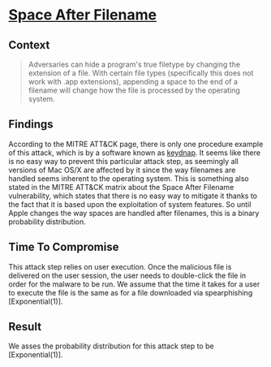 # [Space After Filename](https://attack.mitre.org/techniques/T1151/)

## Context
>Adversaries can hide a program's true filetype by changing the extension of a file. With certain file types (specifically this does not work with .app extensions), appending a space to the end of a filename will change how the file is processed by the operating system.

## Findings
According to the MITRE ATT&CK page, there is only one procedure example of this attack, which is by a software known as [keydnap](https://attack.mitre.org/software/S0276/). It seems like there is no easy way to prevent this particular attack step, as seemingly all versions of Mac OS/X are affected by it since the way filenames are handled seems inherent to the operating system. This is something also stated in the MITRE ATT&CK matrix about the Space After Filename vulnerability, which states that there is no easy way to mitigate it thanks to the fact that it is based upon the exploitation of system features. So until Apple changes the way spaces are handled after filenames, this is a binary probability distribution. 

## Time To Compromise

This attack step relies on user execution. Once the malicious file is delivered on the user session, the user needs to double-click the file in order for the malware to be run. We assume that the time it takes for a user to execute the file is the same as for a file downloaded via spearphishing [Exponential(1)]. 

## Result
We asses the probability distribution for this attack step to be [Exponential(1)].